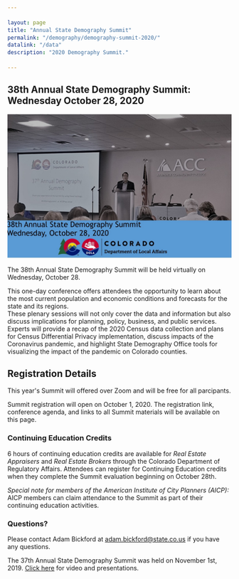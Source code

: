```yaml
---

layout: page
title: "Annual State Demography Summit"
permalink: "/demography/demography-summit-2020/"
datalink: "/data"
description: "2020 Demography Summit."

---
```



## 38th Annual State Demography Summit: Wednesday October 28, 2020

<div style="text-align:center"><img src ="../../images/summit2020.jpg" height="30%"/></div>


The 38th Annual State Demography Summit will be held virtually on Wednesday, October 28.

This one-day conference offers attendees the opportunity to learn about the most current population and economic conditions and forecasts for the state and its regions.  
These plenary sessions will not only cover the data and information but also discuss implications for planning, policy, business, and public services.  
Experts will provide a recap of the 2020 Census data collection and plans for Census Differential Privacy implementation, discuss impacts of the Coronavirus pandemic, and highlight State Demography Office tools for visualizing the impact of the pandemic on Colorado counties.

## Registration Details 

This year's Summit will offered over Zoom and will be free for all parcipants.

Summit registration will open on October 1, 2020.  The registration link, conference agenda, and links to all Summit materials will be available on this page.

### Continuing Education Credits
6 hours of continuing education credits are available for *Real Estate Appraisers* and *Real Estate Brokers* through the Colorado Department of Regulatory Affairs.
Attendees can register for Continuing Education credits when they complete the Summit evaluation beginning on October 28th.
 
*Special note for members of the American Institute of City Planners (AICP):*
AICP members can claim attendance to the Summit as part of their continuing education activities.</p>

### Questions?
Please contact Adam Bickford at [adam.bickford@state.co.us](mailto:adam.bickford@state.co.us) if you have any questions.

The 37th Annual State Demography Summit was held on November 1st, 2019. [Click here](/demography/publications-and-presentations/#annual-demography-summit-2019) for video and presentations.
